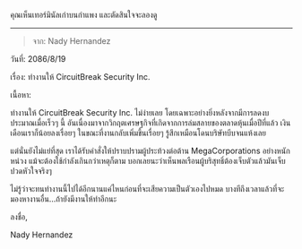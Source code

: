คุณเห็นเทอร์มินัลเก่าบนกำแพง และตัดสินใจจะลองดู

---

> จาก: Nady Hernandez

วันที่: 2086/8/19

เรื่อง: ทำงานให้ CircuitBreak Security Inc.

เนื้อหา:

ทำงานให้ CircuitBreak Security Inc. ไม่ง่ายเลย โดยเฉพาะอย่างยิ่งหลังจากมีการลดงบประมาณเมื่อเร็วๆ นี้ อันเนื่องมาจากวิกฤตเศรษฐกิจที่เกิดจากการล่มสลายของตลาดหุ้นเมื่อปีที่แล้ว เงินเดือนเราก็น้อยลงเรื่อยๆ ในขณะที่งานกลับเพิ่มขึ้นเรื่อยๆ รู้สึกเหมือนโดนบริษัทบีบจนแห้งเลย

แต่นั่นยังไม่แย่ที่สุด เราได้รับคำสั่งให้ปราบปรามผู้ประท้วงต่อต้าน MegaCorporations อย่างหนักหน่วง แม้จะต้องใช้กำลังเกินกว่าเหตุก็ตาม บอกเลยนะว่าเห็นพลเรือนผู้บริสุทธิ์ต้องเจ็บตัวแล้วมันเจ็บปวดหัวใจจริงๆ

ไม่รู้ว่าจะทนทำงานนี้ไปได้อีกนานแค่ไหนก่อนที่จะเสียความเป็นตัวเองไปหมด บางทีถึงเวลาแล้วที่จะมองหางานอื่น...ถ้ายังมีงานให้ทำอีกนะ

ลงชื่อ,

Nady Hernandez
